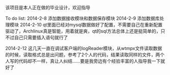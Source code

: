 该项目是本人正在做的毕业设计，欢迎指导

To do list:
2014-2-8 添加数据接收模块和数据保存模块
2014-2-9 添加数据库处理模块
2014-2-10 qt里面已经对mysql数据做好了配置，不需要自己在重新配置驱动了，Archlinux真是智能，用着就是爽，qt的sql方法总体上还是挺简单的，只不过自己只需要插入语句就行了

2014-2-12 这几天一直在调试客户端的logReader模块，从wtmpx文件读取数据的时候，读取格式总是出问题，参考了2个人的代码，结果读取同样的文件，两个人写的代码却不一样，真让人纠结……要是我旁边有个经验丰富的人指导我一下就好了
